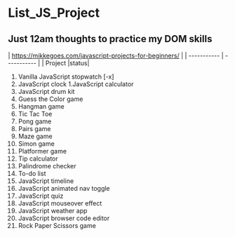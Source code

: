 # List_JS_Project
## Just 12am thoughts to practice my DOM skills

|  https://mikkegoes.com/javascript-projects-for-beginners/ |
| ----------- | ----------- |
| Project |status|

1. Vanilla JavaScript stopwatch [-x]
1. JavaScript clock
1.JavaScript calculator
1. JavaScript drum kit
1. Guess the Color game
1. Hangman game
1. Tic Tac Toe
1. Pong game
1. Pairs game
1. Maze game
1. Simon game
1. Platformer game
1. Tip calculator
1. Palindrome checker
1. To-do list
1. JavaScript timeline
1. JavaScript animated nav toggle
1. JavaScript quiz
1. JavaScript mouseover effect
1. JavaScript weather app
1. JavaScript browser code editor
1. Rock Paper Scissors game
